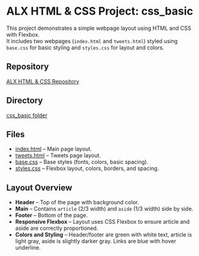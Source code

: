 # ALX HTML & CSS Project: css_basic

This project demonstrates a simple webpage layout using HTML and CSS with Flexbox.  
It includes two webpages (`index.html` and `tweets.html`) styled using `base.css` for basic styling and `styles.css` for layout and colors.

## Repository
[ALX HTML & CSS Repository](https://github.com/fiker-2025/alx_html_css)

## Directory
[css_basic folder](https://github.com/fiker-2025/alx_html_css/tree/main/css_basic)

## Files
- [index.html](https://github.com/fiker-2025/alx_html_css/blob/main/css_basic/index.html) – Main page layout.
- [tweets.html](https://github.com/fiker-2025/alx_html_css/blob/main/css_basic/tweets.html) – Tweets page layout.
- [base.css](https://github.com/fiker-2025/alx_html_css/blob/main/css_basic/base.css) – Base styles (fonts, colors, basic spacing).
- [styles.css](https://github.com/fiker-2025/alx_html_css/blob/main/css_basic/styles.css) – Flexbox layout, colors, borders, and spacing.

## Layout Overview

- **Header** – Top of the page with background color.
- **Main** – Contains `article` (2/3 width) and `aside` (1/3 width) side by side.
- **Footer** – Bottom of the page.
- **Responsive Flexbox** – Layout uses CSS Flexbox to ensure article and aside are correctly proportioned.
- **Colors and Styling** – Header/footer are green with white text, article is light gray, aside is slightly darker gray. Links are blue with hover underline.
